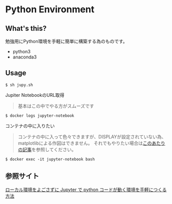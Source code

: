 # Python Environment

## What's this?

勉強用にPython環境を手軽に簡単に構築する為のものです。

- python3
- anaconda3

## Usage

```
$ sh jupy.sh
```

Jupiter NotebookのURL取得
> 基本はこの中でやる方がスムーズです
```
$ docker logs jupyter-notebook
```

コンテナの中に入りたい
> コンテナの中に入って色々できますが、DISPLAYが設定されていない為、matplotlibによる作図はできません。
> それでもやりたい場合は[このあたりの記事](https://qiita.com/TomokIshii/items/3a26ee4453f535a69e9e)を参照してください。
```
$ docker exec -it jupyter-notebook bash
```

## 参照サイト
[ローカル環境をよごさずに Jupyter で python コードが動く環境を手軽につくる方法](https://qiita.com/yaiwase/items/3a58313e028315004a56)
